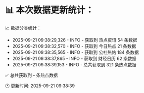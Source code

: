 📊 本次数据更新统计：
==========================

📈 数据分类统计：
- 2025-09-21 09:38:29,326 - INFO - 获取到 热点资讯 54 条数据
- 2025-09-21 09:38:32,570 - INFO - 获取到 今日热点 21 条数据
- 2025-09-21 09:38:35,565 - INFO - 获取到 公社热帖 184 条数据
- 2025-09-21 09:38:37,865 - INFO - 获取到 财经日历 62 条数据
- 2025-09-21 09:38:39,153 - INFO - 总共获取到 321 条热点数据

✅ 总共获取到 - 条热点数据

🕐 更新时间: 2025-09-21 09:38:39
